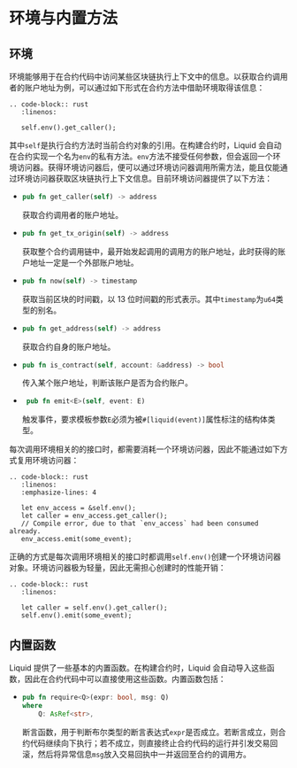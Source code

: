 # 环境与内置方法

## 环境

环境能够用于在合约代码中访问某些区块链执行上下文中的信息。以获取合约调用者的账户地址为例，可以通过如下形式在合约方法中借助环境取得该信息：

```eval_rst
.. code-block:: rust
   :linenos:

   self.env().get_caller();
```

其中`self`是执行合约方法时当前合约对象的引用。在构建合约时，Liquid 会自动在合约实现一个名为`env`的私有方法。`env`方法不接受任何参数，但会返回一个环境访问器。获得环境访问器后，便可以通过环境访问器调用所需方法，能且仅能通过环境访问器获取区块链执行上下文信息。目前环境访问器提供了以下方法：

<ul class="method-introduction">
<li>

```rust
pub fn get_caller(self) -> address
```

</li>
<p>

获取合约调用者的账户地址。

</p>
<li>

```rust
pub fn get_tx_origin(self) -> address
```

</li>
<p>

获取整个合约调用链中，最开始发起调用的调用方的账户地址，此时获得的账户地址一定是一个外部账户地址。

</p>
<li>

```rust
pub fn now(self) -> timestamp
```

</li>
<p>

获取当前区块的时间戳，以 13 位时间戳的形式表示。其中`timestamp`为`u64`类型的别名。

</p>
<li>

```rust
pub fn get_address(self) -> address
```

</li>
<p>
获取合约自身的账户地址。
</p>
<li>

```rust
pub fn is_contract(self, account: &address) -> bool
```

</li>

<p>
传入某个账户地址，判断该账户是否为合约账户。
</p>
<li>

```rust
 pub fn emit<E>(self, event: E)
```

</li>
<p>

触发事件，要求模板参数`E`必须为被`#[liquid(event)]`属性标注的结构体类型。

</p>
</ul>

每次调用环境相关的的接口时，都需要消耗一个环境访问器，因此不能通过如下方式复用环境访问器：

<div class="wrong-example">

```eval_rst
.. code-block:: rust
   :linenos:
   :emphasize-lines: 4

   let env_access = &self.env();
   let caller = env_access.get_caller();
   // Compile error, due to that `env_access` had been consumed already.
   env_access.emit(some_event);
```

</div>

正确的方式是每次调用环境相关的接口时都调用`self.env()`创建一个环境访问器对象。环境访问器极为轻量，因此无需担心创建时的性能开销：

```eval_rst
.. code-block:: rust
   :linenos:

   let caller = self.env().get_caller();
   self.env().emit(some_event);
```

## 内置函数

Liquid 提供了一些基本的内置函数。在构建合约时，Liquid 会自动导入这些函数，因此在合约代码中可以直接使用这些函数。内置函数包括：

<ul class="method-introduction">
<li>

```rust
pub fn require<Q>(expr: bool, msg: Q)
where
    Q: AsRef<str>,
```

</li>

<p>

断言函数，用于判断布尔类型的断言表达式`expr`是否成立。若断言成立，则合约代码继续向下执行；若不成立，则直接终止合约代码的运行并引发交易回滚，然后将异常信息`msg`放入交易回执中一并返回至合约的调用方。

</p>
</ul>
